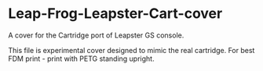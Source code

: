 # Leap-Frog-Leapster-Cart-cover
A cover for the Cartridge port of Leapster GS console.

This file is experimental cover designed to mimic the real cartridge.
For best FDM print - print with PETG standing upright.
